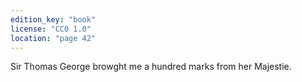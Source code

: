 ```yaml
---
edition_key: "book"
license: "CC0 1.0"
location: "page 42"
---
```

Sir Thomas George browght me a hundred marks from
her Majestie.
